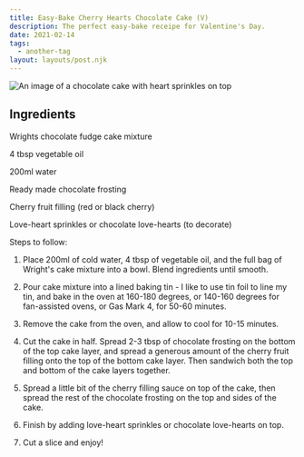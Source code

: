 ```yaml
---
title: Easy-Bake Cherry Hearts Chocolate Cake (V)
description: The perfect easy-bake receipe for Valentine's Day. 
date: 2021-02-14
tags:
  - another-tag
layout: layouts/post.njk
---
```

<img src="https://pixabay.com/get/g5ab3ae6a586a341175a51d6ac31b78069d4f8160f8b1af8985345a40e902e02056dd766c603632625888df0f7ea48ec6_640.jpg" alt="An image of a chocolate cake with heart sprinkles on top">

## Ingredients 

Wrights chocolate fudge cake mixture

4 tbsp vegetable oil

200ml water

Ready made chocolate frosting

Cherry fruit filling (red or black cherry)

Love-heart sprinkles or chocolate love-hearts (to decorate)


Steps to follow:

1. Place 200ml of cold water, 4 tbsp of vegetable oil, and the full bag of Wright's cake mixture into a bowl. Blend ingredients until smooth. 

2. Pour cake mixture into a lined baking tin - I like to use tin foil to line my tin, and bake in the oven at 160-180 degrees, or 140-160 degrees for fan-assisted ovens, or Gas Mark 4, for 50-60 minutes. 

3. Remove the cake from the oven, and allow to cool for 10-15 minutes.

4. Cut the cake in half. Spread 2-3 tbsp of chocolate frosting on the bottom of the top cake layer, and spread a generous amount of the cherry fruit filling onto the top of the bottom cake layer. Then sandwich both the top and bottom of the cake layers together.

5. Spread a little bit of the cherry filling sauce on top of the cake, then spread the rest of the chocolate frosting on the top and sides of the cake.

6. Finish by adding love-heart sprinkles or chocolate love-hearts on top. 

7. Cut a slice and enjoy!
